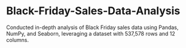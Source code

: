 # Black-Friday-Sales-Data-Analysis
Conducted in-depth analysis of Black Friday sales data using Pandas, NumPy, and Seaborn, leveraging a dataset with 537,578 rows and 12 columns.
